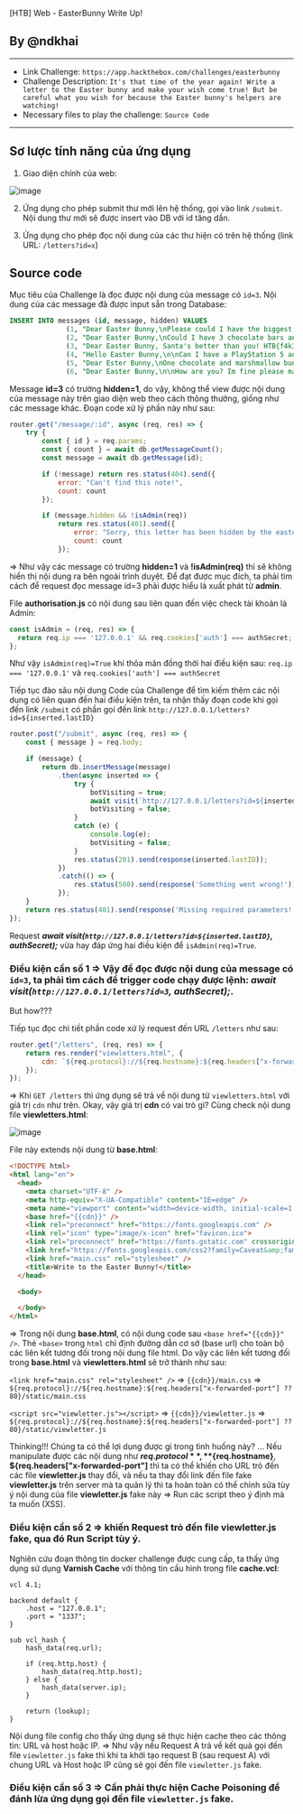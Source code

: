 [HTB] Web - EasterBunny Write Up!
## By @ndkhai
***
* Link Challenge: `https://app.hackthebox.com/challenges/easterbunny`
* Challenge Description: `It's that time of the year again! Write a letter to the Easter bunny and make your wish come true! But be careful what you wish for because the Easter bunny's helpers are watching!`
* Necessary files to play the challenge: `Source Code`
***
## Sơ lược tính năng của ứng dụng
1. Giao diện chính của web:

 ![image](https://github.com/nguyenkhai98/writeup/assets/51147179/a90bf878-f7ca-4bcc-9078-f447450f0a87)

2. Ứng dụng cho phép submit thư mới lên hệ thống, gọi vào link `/submit`. Nội dung thư mới sẽ được insert vào DB với id tăng dần.

3. Ứng dụng cho phép đọc nội dung của các thư hiện có trên hệ thống (link URL: `/letters?id=x`)

## Source code

Mục tiêu của Challenge là đọc được nội dung của message có `id=3`. Nội dung của các message đã được input sẵn trong Database:
```sql
INSERT INTO messages (id, message, hidden) VALUES
              (1, "Dear Easter Bunny,\nPlease could I have the biggest easter egg you have?\n\nThank you\nGeorge", 0),
              (2, "Dear Easter Bunny,\nCould I have 3 chocolate bars and 2 easter eggs please!\nYours sincerly, Katie", 0),
              (3, "Dear Easter Bunny, Santa's better than you! HTB{f4k3_fl4g_f0r_t3st1ng}", 1),
              (4, "Hello Easter Bunny,\n\nCan I have a PlayStation 5 and a chocolate chick??", 0),
              (5, "Dear Ester Bunny,\nOne chocolate and marshmallow bunny please\n\nLove from Milly", 0),
              (6, "Dear Easter Bunny,\n\nHow are you? Im fine please may I have 31 chocolate bunnies\n\nThank you\nBeth", 0);
```

Message **id=3** có trường **hidden=1**, do vậy, không thể view được nội dung của message này trên giao diện web theo cách thông thường, giống như các message khác. Đoạn code xử lý phần này như sau:

```javascript
router.get("/message/:id", async (req, res) => {
    try {
        const { id } = req.params;
        const { count } = await db.getMessageCount();
        const message = await db.getMessage(id);

        if (!message) return res.status(404).send({
            error: "Can't find this note!",
            count: count
        });

        if (message.hidden && !isAdmin(req))
            return res.status(401).send({
                error: "Sorry, this letter has been hidden by the easter bunny's helpers!",
                count: count
            });
```

=> Như vậy các message có trường **hidden=1** và **!isAdmin(req)** thì sẽ không hiển thị nội dung ra bên ngoài trình duyệt. Để đạt được mục đích, ta phải tìm cách để request đọc message id=3 phải được hiểu là xuất phát từ **admin**.

File **authorisation.js** có nội dung sau liên quan đến việc check tài khoản là Admin:

```javascript
const isAdmin = (req, res) => {
  return req.ip === '127.0.0.1' && req.cookies['auth'] === authSecret;
};
```

Như vậy `isAdmin(req)=True` khi thỏa mãn đồng thời hai điều kiện sau: `req.ip === '127.0.0.1'` và `req.cookies['auth'] === authSecret`

Tiếp tục đào sâu nội dung Code của Challenge để tìm kiếm thêm các nội dung có liên quan đến hai điều kiện trên, ta nhận thấy đoạn code khi gọi đến link `/submit` có phần gọi đến link `http://127.0.0.1/letters?id=${inserted.lastID}`

```javascript
router.post("/submit", async (req, res) => {
    const { message } = req.body;

    if (message) {
        return db.insertMessage(message)
            .then(async inserted => {
                try {
                    botVisiting = true;
                    await visit(`http://127.0.0.1/letters?id=${inserted.lastID}`, authSecret);
                    botVisiting = false;
                }
                catch (e) {
                    console.log(e);
                    botVisiting = false;
                }
                res.status(201).send(response(inserted.lastID));
            })
            .catch(() => {
                res.status(500).send(response('Something went wrong!'));
            });
    }
    return res.status(401).send(response('Missing required parameters!'));
});
```

Request ***await visit(`http://127.0.0.1/letters?id=${inserted.lastID}`, authSecret);*** vừa hay đáp ứng hai điều kiện để `isAdmin(req)=True`.

### Điều kiện cần số 1 => Vậy để đọc được nội dung của message có `id=3`, ta phải tìm cách để trigger code chạy được lệnh: ***await visit(`http://127.0.0.1/letters?id=3`, authSecret);***.

But how???

Tiếp tục đọc chi tiết phần code xử lý request đến URL `/letters` như sau: 

```javascript
router.get("/letters", (req, res) => {
    return res.render("viewletters.html", {
        cdn: `${req.protocol}://${req.hostname}:${req.headers["x-forwarded-port"] ?? 80}/static/`,
    });
});
```

=> Khi `GET /letters` thì ứng dụng sẽ trả về nội dung từ `viewletters.html` với giá trị `cdn` như trên. Okay, vậy giá trị **cdn** có vai trò gì?
Cùng check nội dung file **viewletters.html**:

![image](https://github.com/nguyenkhai98/writeup/assets/51147179/088503b6-26a7-404b-a9af-3673082cf792)


File này extends nội dung từ **base.html**:

```html
<!DOCTYPE html>
<html lang="en">
  <head>
    <meta charset="UTF-8" />
    <meta http-equiv="X-UA-Compatible" content="IE=edge" />
    <meta name="viewport" content="width=device-width, initial-scale=1.0" />
    <base href="{{cdn}}" />
    <link rel="preconnect" href="https://fonts.googleapis.com" />
    <link rel="icon" type="image/x-icon" href="favicon.ico">
    <link rel="preconnect" href="https://fonts.gstatic.com" crossorigin="" />
    <link href="https://fonts.googleapis.com/css2?family=Caveat&amp;family=Secular+One&amp;display=swap" rel="stylesheet" />
    <link href="main.css" rel="stylesheet" />
    <title>Write to the Easter Bunny!</title>
  </head>

  <body>

  </body>
</html>
```
=> Trong nội dung **base.html**, có nội dung code sau `<base href="{{cdn}}" />`. Thẻ `<base>` trong `html` chỉ định đường dẫn cơ sở (base url) cho toàn bộ các liên kết tương đối trong nội dung file html. Do vậy các liên kết tương đối trong **base.html** và **viewletters.html** sẽ trở thành như sau:

`<link href="main.css" rel="stylesheet" />` => `{{cdn}}/main.css` => `${req.protocol}://${req.hostname}:${req.headers["x-forwarded-port"] ?? 80}/static/main.css`

`<script src="viewletter.js"></script>` => `{{cdn}}/viewletter.js` => `${req.protocol}://${req.hostname}:${req.headers["x-forwarded-port"] ?? 80}/static/viewletter.js`

Thinking!!! Chúng ta có thể lợi dụng được gì trong tình huống này? ... Nếu manipulate được các nội dung như **${req.protocol}**, **${req.hostname}**, **${req.headers["x-forwarded-port"]** thì ta có thể khiến cho URL trỏ đến các file **viewletter.js** thay đổi, và nếu ta thay đổi link đến file fake **viewletter.js** trên server mà ta quản lý thì ta hoàn toàn có thể chỉnh sửa tùy ý nội dung của file **viewletter.js** fake này => Run các script theo ý định mà ta muốn (XSS).


### Điều kiện cần số 2 => khiến Request trỏ đến file viewletter.js fake, qua đó Run Script tùy ý.

Nghiên cứu đoạn thông tin docker challenge được cung cấp, ta thấy ứng dụng sử dụng **Varnish Cache** với thông tin cấu hình trong file **cache.vcl**:

```
vcl 4.1;

backend default {
    .host = "127.0.0.1";
    .port = "1337";
}

sub vcl_hash {
    hash_data(req.url);

    if (req.http.host) {
        hash_data(req.http.host);
    } else {
        hash_data(server.ip);
    }

    return (lookup);
}
```

Nội dung file config cho thấy ứng dụng sẽ thực hiện cache theo các thông tin: URL và host hoặc IP. => Như vậy nếu Request A trả về kết quả gọi đến file `viewletter.js` fake thì khi ta khởi tạo request B (sau request A) với chung URL và Host hoặc IP cũng sẽ gọi đến file `viewletter.js` fake.

### Điều kiện cần số 3 => Cần phải thực hiện Cache Poisoning để đánh lừa ứng dụng gọi đến file  `viewletter.js` fake.


